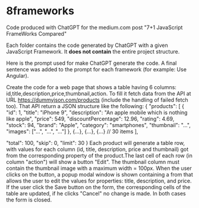 # 8frameworks
Code produced with ChatGPT for the medium.com post "7+1 JavaScript FrameWorks Compared"

Each folder contains the code generated by ChatGPT with a given JavaScript Framework. It **does not contain** the entire project structure.

Here is the prompt used for make ChatGPT generate the code. A final sentence was
added to the prompt for each framework (for example: Use Angular).

Create the code for a web page that shows a table having 6 columns: id,title,description,price,thumbnail,action. 
To fill it fetch data from the API at URL https://dummyjson.com/products (include the handling of failed fetch too). 
That API  return a JSON structure like the following: {
  "products": [
    {
      "id": 1,
      "title": "iPhone 9",
      "description": "An apple mobile which is nothing like apple",
      "price": 549,
      "discountPercentage": 12.96,
      "rating": 4.69,
      "stock": 94,
      "brand": "Apple",
      "category": "smartphones",
      "thumbnail": "...",
      "images": ["...", "...", "..."]
    },
    {...},
    {...},
    {...}
    // 30 items
  ],

  "total": 100,
  "skip": 0,
  "limit": 30
}
Each product will generate a table row, with values for each column (id, title, description, price and thumbnail) got from the corresponding property
 of the product.The last cell of each row (in column "action") will show a button "Edit". The thumbnail column must contain the thumbnail image with a maximum width = 100px.
When the user clicks on the button, a popup modal window is shown containing a from 
that allows the user to edit the values for properties: title, description, and price.
If the user click the Save button on the form, the corresponding cells of the table are updated, if he clicks "Cancel" no change is made. In both cases 
the form is closed. 
